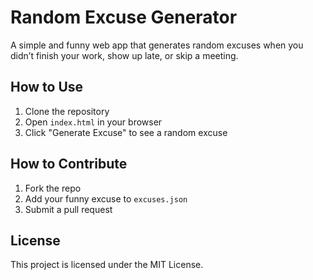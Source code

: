 # Random Excuse Generator

A simple and funny web app that generates random excuses when you didn’t finish your work, show up late, or skip a meeting.

## How to Use
1. Clone the repository
2. Open `index.html` in your browser
3. Click "Generate Excuse" to see a random excuse

## How to Contribute
1. Fork the repo
2. Add your funny excuse to `excuses.json`
3. Submit a pull request

## License
This project is licensed under the MIT License.
